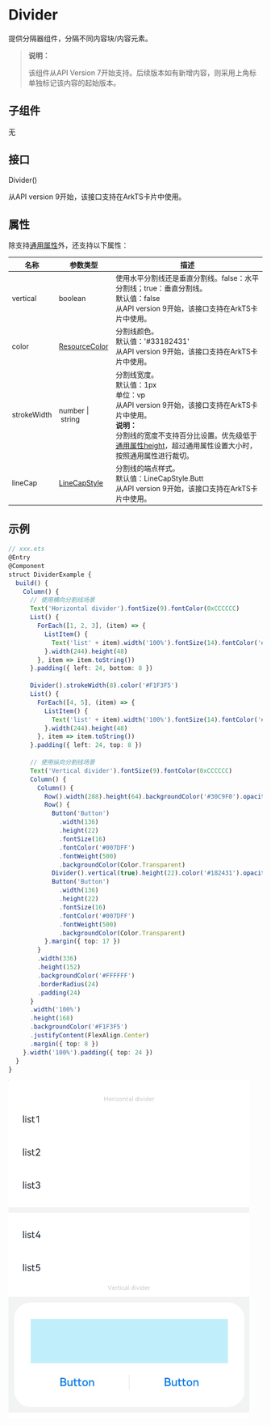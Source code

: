 # Divider

提供分隔器组件，分隔不同内容块/内容元素。

>  **说明：**
>
>  该组件从API Version 7开始支持。后续版本如有新增内容，则采用上角标单独标记该内容的起始版本。


## 子组件

无


## 接口

Divider()

从API version 9开始，该接口支持在ArkTS卡片中使用。

## 属性

除支持[通用属性](ts-universal-attributes-size.md)外，还支持以下属性：

| 名称      | 参数类型         | 描述        |
| ----------- | ---------- | ------------------ |
| vertical    | boolean | 使用水平分割线还是垂直分割线。false：水平分割线；true：垂直分割线。<br/>默认值：false<br/>从API version 9开始，该接口支持在ArkTS卡片中使用。 |
| color       | [ResourceColor](ts-types.md#resourcecolor) | 分割线颜色。<br/>默认值：'\#33182431'<br/>从API version 9开始，该接口支持在ArkTS卡片中使用。 |
| strokeWidth | number&nbsp;\|&nbsp;string | 分割线宽度。<br/>默认值：1px<br/>单位：vp<br/>从API version 9开始，该接口支持在ArkTS卡片中使用。<br/>**说明：** <br>分割线的宽度不支持百分比设置。优先级低于[通用属性height](ts-universal-attributes-size.md)，超过通用属性设置大小时，按照通用属性进行裁切。 |
| lineCap     | [LineCapStyle](ts-appendix-enums.md#linecapstyle) | 分割线的端点样式。<br/>默认值：LineCapStyle.Butt<br/>从API version 9开始，该接口支持在ArkTS卡片中使用。 |


## 示例

```ts
// xxx.ets
@Entry
@Component
struct DividerExample {
  build() {
    Column() {
      // 使用横向分割线场景
      Text('Horizontal divider').fontSize(9).fontColor(0xCCCCCC)
      List() {
        ForEach([1, 2, 3], (item) => {
          ListItem() {
            Text('list' + item).width('100%').fontSize(14).fontColor('#182431').textAlign(TextAlign.Start)
          }.width(244).height(48)
        }, item => item.toString())
      }.padding({ left: 24, bottom: 8 })

      Divider().strokeWidth(8).color('#F1F3F5')
      List() {
        ForEach([4, 5], (item) => {
          ListItem() {
            Text('list' + item).width('100%').fontSize(14).fontColor('#182431').textAlign(TextAlign.Start)
          }.width(244).height(48)
        }, item => item.toString())
      }.padding({ left: 24, top: 8 })

      // 使用纵向分割线场景
      Text('Vertical divider').fontSize(9).fontColor(0xCCCCCC)
      Column() {
        Column() {
          Row().width(288).height(64).backgroundColor('#30C9F0').opacity(0.3)
          Row() {
            Button('Button')
              .width(136)
              .height(22)
              .fontSize(16)
              .fontColor('#007DFF')
              .fontWeight(500)
              .backgroundColor(Color.Transparent)
            Divider().vertical(true).height(22).color('#182431').opacity(0.6).margin({ left: 8, right: 8 })
            Button('Button')
              .width(136)
              .height(22)
              .fontSize(16)
              .fontColor('#007DFF')
              .fontWeight(500)
              .backgroundColor(Color.Transparent)
          }.margin({ top: 17 })
        }
        .width(336)
        .height(152)
        .backgroundColor('#FFFFFF')
        .borderRadius(24)
        .padding(24)
      }
      .width('100%')
      .height(168)
      .backgroundColor('#F1F3F5')
      .justifyContent(FlexAlign.Center)
      .margin({ top: 8 })
    }.width('100%').padding({ top: 24 })
  }
}
```

![zh-cn_image_0000001174422926](figures/zh-cn_image_0000001174422926.png)
